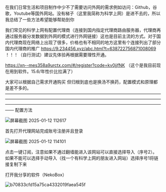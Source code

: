 在我们日常生活和项目制作中少不了需要访问外网的需求例如访问：Github，谷歌，Youtube等国外网站。没有梯子（这里我简称为科学上网）是进不去的，所以我总结了一些方法希望能够帮助到你

我们常见的科学上网有配置代理商（连接到国内指定代理商路由服务器，代理商再通过服务器分发数据到外网的模式进行外网链接）这也是目前主流的方式。对于国内代理商现在网络上出现了很多，价格也有不相同的地方这里有个连接列出了部分国内代理商的推广
https://9.234456.xyz/abc.html?t=638722756871008069
！！！（自行测试）建议先体验再根据需要理性开通。

https://xn--mes358a9urctx.com/#/register?code=kv0jjfNK
（这个是我目前现在用到软件。15.6/年性价比拉满了）

大家可以根据自己需求开通购买
但归根到底也是换汤不换药，配置模式和原理都是差不多的。
——————————————————————————————————————————————————————————————————————————————————————————————————————————————
配置方法







![屏幕截图 2025-01-12 112617](https://github.com/user-attachments/assets/d5f21644-5a26-49cd-a462-a16a875423df)

首先打开代理网站完成账号注册并且登录

![屏幕截图 2025-01-12 114101](https://github.com/user-attachments/assets/43e43720-cee8-4fb9-a180-3f047ed0b650)

点击一键订阅，注意如果不通过翻墙能进入该网站可以直接选择导入（序号2）。如果不能可以选择手动导入（找一个有科学上网的朋友进入网站）选择序号1将链接复制下来

打开我分享的软件（NekoBox）


![b70833cfd15a75ca4332019faea545f](https://github.com/user-attachments/assets/dcbabe86-7585-4dc4-ba12-f28217781f83)



